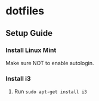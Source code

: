# dotfiles

## Setup Guide

### Install Linux Mint
Make sure NOT to enable autologin.

### Install i3
1. Run `sudo apt-get install i3`